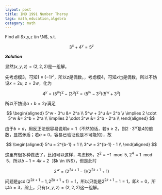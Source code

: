 ```yaml
---
layout: post
title: IMO 1991 Number Theroy
tags: math,education,algebra
category: math
---
```


Find all $x,y,z \in \N$, s.t. 

$$
    3^x + 4^y = 5^z
$$

***Solution***

显然$(x,y,z) = (2,2,2)$是一组解。

先考虑模$3$，可知$1 \equiv (-1)^z$，所以$z$是偶数。，考虑模$4$，可知$x$也是偶数，所以不妨设$x = 2u$, $z = 2w$，化为

$$
    4^y = (5^w)^2 - (3^u)^2 = (5^w - 3^u)(5^w + 3^u)
$$

所以不妨设$a +b = 2y$满足

$$
\begin{aligned}
    5^w - 3^u &= 2^a \\
    5^w + 3^u &= 2^b \\
    \implies 2 \cdot 5^w &= 2^b + 2^a \\
    \implies 2 \cdot 3^w &= 2^b - 2^a \\
\end{aligned}
$$

由于$b > a$，用反正法很容易说明$a = 1$（不然的话，若$a \geqslant 2$，则$2 \cdot 3^w$是$4$的倍数，显然矛盾；若$a = 0$，容易已验证也是不可能的），故

$$
\begin{aligned}
    5^u = 2^{b-1} + 1 \\
    3^w = 2^{b-1} - 1 \\
\end{aligned}
$$

这里有很多种做法了，比如可以这样，考虑模$5$，$2^2 \equiv -1 \mod 5$, $2^4 \equiv 1 \mod 5$，所以$b-1 = 4k + 2$（$k \in \N$），但是此时

$$
    3^w = (2^{2k+1} - 1)(2^{2k +1} + 1)
$$

问题是$\gcd(2^{2k+1} - 1, 2^{2k+1} + 1) = 1$，所以只能是$2^{2k+1} - 1 = 1$，即$k = 0$，所以$b =3$，综上，只有$(x,y,z) = (2,2,2)$这一组解。